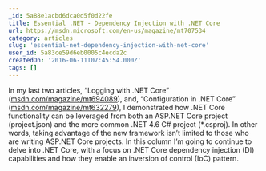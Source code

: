 ```yaml
---
_id: 5a88e1acbd6dca0d5f0d22fe
title: Essential .NET - Dependency Injection with .NET Core
url: https://msdn.microsoft.com/en-us/magazine/mt707534
category: articles
slug: 'essential-net-dependency-injection-with-net-core'
user_id: 5a83ce59d6eb0005c4ecda2c
createdOn: '2016-06-11T07:45:54.000Z'
tags: []
---
```


In my last two articles, “Logging with .NET Core” (<a href="http://msdn.com/magazine/mt694089">msdn.com/magazine/mt694089</a>), and, “Configuration in .NET Core” (<a href="http://msdn.com/magazine/mt632279">msdn.com/magazine/mt632279</a>), I demonstrated how .NET Core functionality can be leveraged from both an ASP.NET Core project (project.json) and the more common .NET 4.6 C# project (*.csproj). In other words, taking advantage of the new framework isn’t limited to those who are writing ASP.NET Core projects. In this column I’m going to continue to delve into .NET Core, with a focus on .NET Core dependency injection (DI) capabilities and how they enable an inversion of control (IoC) pattern.
